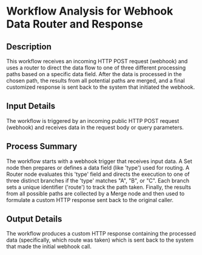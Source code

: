 # Workflow Analysis for Webhook Data Router and Response

## Description
This workflow receives an incoming HTTP POST request (webhook) and uses a router to direct the data flow to one of three different processing paths based on a specific data field. After the data is processed in the chosen path, the results from all potential paths are merged, and a final customized response is sent back to the system that initiated the webhook.

## Input Details
The workflow is triggered by an incoming public HTTP POST request (webhook) and receives data in the request body or query parameters.

## Process Summary
The workflow starts with a webhook trigger that receives input data. A Set node then prepares or defines a data field (like 'type') used for routing. A Router node evaluates this 'type' field and directs the execution to one of three distinct branches if the 'type' matches "A", "B", or "C". Each branch sets a unique identifier ('route') to track the path taken. Finally, the results from all possible paths are collected by a Merge node and then used to formulate a custom HTTP response sent back to the original caller.

## Output Details
The workflow produces a custom HTTP response containing the processed data (specifically, which route was taken) which is sent back to the system that made the initial webhook call.
